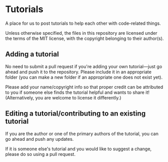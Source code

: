 # Tutorials

A place for us to post tutorials to help each other with code-related things.

Unless otherwise specified, the files in this repository are licensed under the
  terms of the MIT license, with the copyright belonging to their author(s).

## Adding a tutorial

No need to submit a pull request if you're adding your own tutorial&mdash;just go
  ahead and push it to the repository. Please include it in an appropriate folder
  (you can make a new folder if an appropriate one does not exist yet).

Please add your name/copyright info so that proper credit can be attributed to you
  if someone else finds the tutorial helpful and wants to share it! (Alternatively,
  you are welcome to license it differently.)

## Editing a tutorial/contributing to an existing tutorial

If you are the author or one of the primary authors of the tutorial, you can go
  ahead and push any updates.

If it is someone else's tutorial and you would like to suggest a change, please
  do so using a pull request.
